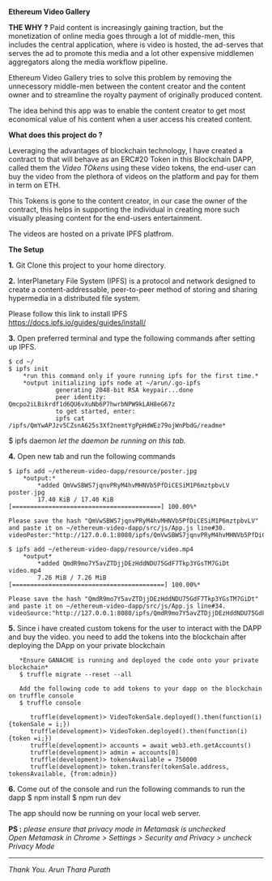 **Ethereum Video Gallery**

**THE WHY ?**
Paid content is increasingly gaining traction, but the monetization of online media goes through a lot of middle-men, this includes the central application, where is video is hosted, the ad-serves that serves the ad to promote this media and a lot other expensive middlemen aggregators along the media workflow pipeline.

Ethereum Video Gallery tries to solve this problem by removing the unnecessory middle-men between the content creator and the content owner and to streamline the royalty payment of originally produced content.

The idea behind this app was to enable the content creator to get most economical value of his content when a user access his created content. 

**What does this project do ?**

Leveraging the advantages of blockchain technology, I have created a contract to that will behave as an ERC#20 Token in this Blockchain DAPP, called them the *Video TOkens* using these video tokens, the end-user can buy the video from the plethora of videos on the platform and pay for them in term on ETH.

This Tokens is gone to the content creator, in our case the owner of the contract, this helps in supporting the individual in creating more such visually pleasing content for the end-users entertainment.

The videos are hosted on a private IPFS platfrom.

**The Setup**

**1.** Git Clone this project to your home directory.

**2.** InterPlanetary File System (IPFS) is a protocol and network designed to create a content-addressable, peer-to-peer method of storing and sharing hypermedia in a distributed file system.

Please follow this link to install IPFS
https://docs.ipfs.io/guides/guides/install/

**3.** Open preferred terminal and type the following commands after setting up IPFS.

	$ cd ~/
	$ ipfs init 
		*run this command only if youre running ipfs for the first time.*
		*output initializing ipfs node at ~/arun/.go-ipfs
				 generating 2048-bit RSA keypair...done
				 peer identity: Qmcpo2iLBikrdf1d6QU6vXuNb6P7hwrbNPW9kLAH8eG67z
				 to get started, enter:
  				 ipfs cat /ipfs/QmYwAPJzv5CZsnA625s3Xf2nemtYgPpHdWEz79ojWnPbdG/readme*

$ ipfs daemon 
	*let the daemon be running on this tab.*

**4.** Open new tab and run the following commands

	$ ipfs add ~/ethereum-video-dapp/resource/poster.jpg
		*output:*
			*added QmVwSBWS7jqnvPRyM4hvMHNVb5PfDiCESiM1P6mztpbvLV poster.jpg
 			17.40 KiB / 17.40 KiB [=========================================] 100.00%*

 	Please save the hash "QmVwSBWS7jqnvPRyM4hvMHNVb5PfDiCESiM1P6mztpbvLV" and paste it on ~/ethereum-video-dapp/src/js/App.js line#30. videoPoster:"http://127.0.0.1:8080/ipfs/QmVwSBWS7jqnvPRyM4hvMHNVb5PfDiCESiM1P6mztpbvLV"

 	$ ipfs add ~/ethereum-video-dapp/resource/video.mp4
 		*output*
 			*added QmdR9mo7Y5avZTDjjDEzHddNDU75GdF7Tkp3YGsTM7GiDt video.mp4
 			7.26 MiB / 7.26 MiB [==========================================] 100.00%*

 	Please save the hash "QmdR9mo7Y5avZTDjjDEzHddNDU75GdF7Tkp3YGsTM7GiDt" and paste it on ~/ethereum-video-dapp/src/js/App.js line#34. videoSource:"http://127.0.0.1:8080/ipfs/QmdR9mo7Y5avZTDjjDEzHddNDU75GdF7Tkp3YGsTM7GiDt"


**5.** Since i have created custom tokens for the user to interact with the DAPP and buy the video. you need to add the 	   tokens into the blockchain after deploying the DApp on your private blockchain
	   
	   *Ensure GANACHE is running and deployed the code onto your private blockchain*
	   $ truffle migrate --reset --all

	   Add the following code to add tokens to your dapp on the blockchain on truffle console
	   $ truffle console
		
		  truffle(development)> VideoTokenSale.deployed().then(function(i){tokenSale = i;})
		  truffle(development)> VideoToken.deployed().then(function(i){token =i;})
		  truffle(development)> accounts = await web3.eth.getAccounts()
		  truffle(development)> admin = accounts[0]
		  truffle(development)> tokensAvailable = 750000
		  truffle(development)> token.transfer(tokenSale.address, tokensAvailable, {from:admin})

**6.** Come out of the console and run the following commands to run the dapp
		$ npm install
		$ npm run dev

The app should now be running on your local web server.

**PS :** *please ensure that privacy mode in Metamask is unchecked* <br />
*Open Metamask in Chrome > Settings > Security and Privacy > uncheck Privacy Mode*


----
*Thank You.*
	*Arun Thara Purath*